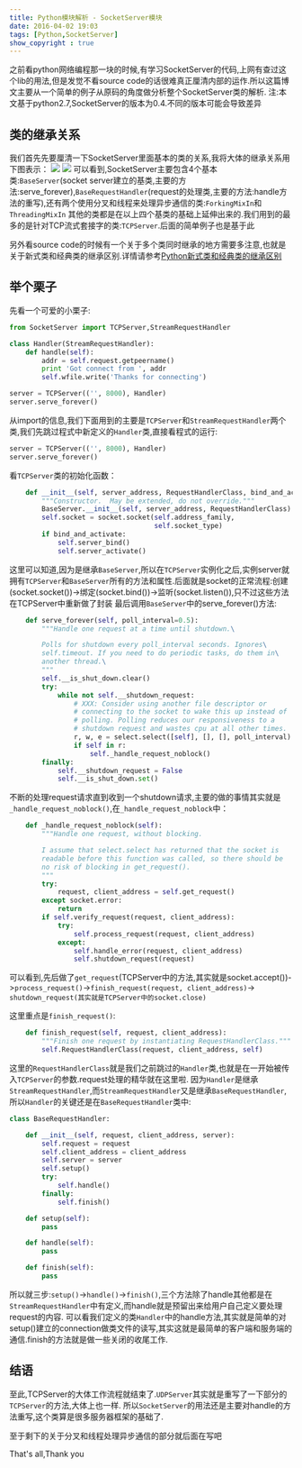 ```yaml
---
title: Python模块解析 - SocketServer模块
date: 2016-04-02 19:03
tags: [Python,SocketServer]
show_copyright : true
---
```

之前看python网络编程那一块的时候,有学习SocketServer的代码,上网有查过这个lib的用法,但是发觉不看source code的话很难真正厘清内部的运作.所以这篇博文主要从一个简单的例子从原码的角度做分析整个SocketServer类的解析.
注:本文基于python2.7,SocketServer的版本为0.4.不同的版本可能会导致差异


## 类的继承关系
我们首先先要厘清一下SocketServer里面基本的类的关系,我将大体的继承关系用下图表示：
![](/images/socketserver_1.png) ![](/images/socketserver_2.png)
可以看到,SocketServer主要包含4个基本类:`BaseServer`(socket server建立的基类,主要的方法:serve_forever),`BaseRequestHandler`(request的处理类,主要的方法:handle方法的重写),还有两个使用分叉和线程来处理异步通信的类:`ForkingMixIn`和`ThreadingMixIn`
其他的类都是在以上四个基类的基础上延伸出来的.我们用到的最多的是针对TCP流式套接字的类:`TCPServer`.后面的简单例子也是基于此

另外看source code的时候有一个关于多个类同时继承的地方需要多注意,也就是关于新式类和经典类的继承区别.详情请参考[Python新式类和经典类的继承区别](/2015/12/12/python_new_and_old_class/)

<!--more-->
## 举个栗子
先看一个可爱的小栗子:
``` python
from SocketServer import TCPServer,StreamRequestHandler

class Handler(StreamRequestHandler):
	def handle(self):
		addr = self.request.getpeername()
		print 'Got connect from ', addr
		self.wfile.write('Thanks for connecting')

server = TCPServer(('', 8000), Handler)
server.serve_forever()
```
从import的信息,我们下面用到的主要是`TCPServer`和`StreamRequestHandler`两个类,我们先跳过程式中新定义的`Handler`类,直接看程式的运行:

``` python
server = TCPServer(('', 8000), Handler)
server.serve_forever()
```
看`TCPServer`类的初始化函数：
``` python
    def __init__(self, server_address, RequestHandlerClass, bind_and_activate=True):
        """Constructor.  May be extended, do not override."""
        BaseServer.__init__(self, server_address, RequestHandlerClass)
        self.socket = socket.socket(self.address_family,
                                    self.socket_type)
        if bind_and_activate:
            self.server_bind()
            self.server_activate()
```
这里可以知道,因为是继承`BaseServer`,所以在`TCPServer`实例化之后,实例server就拥有`TCPServer`和`BaseServer`所有的方法和属性.后面就是socket的正常流程:创建(socket.socket())->绑定(socket.bind())->监听(socket.listen()),只不过这些方法在TCPServer中重新做了封装
最后调用`BaseServer`中的serve_forever()方法:
``` python
    def serve_forever(self, poll_interval=0.5):
        """Handle one request at a time until shutdown.\

        Polls for shutdown every poll_interval seconds. Ignores\
        self.timeout. If you need to do periodic tasks, do them in\
        another thread.\
        """
        self.__is_shut_down.clear()
        try:
            while not self.__shutdown_request:
                # XXX: Consider using another file descriptor or
                # connecting to the socket to wake this up instead of
                # polling. Polling reduces our responsiveness to a
                # shutdown request and wastes cpu at all other times.
                r, w, e = select.select([self], [], [], poll_interval)
                if self in r:
                    self._handle_request_noblock()
        finally:
            self.__shutdown_request = False
            self.__is_shut_down.set()
```
不断的处理request请求直到收到一个shutdown请求,主要的做的事情其实就是`_handle_request_noblock()`,在`_handle_request_noblock`中：
``` python
    def _handle_request_noblock(self):
        """Handle one request, without blocking.

        I assume that select.select has returned that the socket is
        readable before this function was called, so there should be
        no risk of blocking in get_request().
        """
        try:
            request, client_address = self.get_request()
        except socket.error:
            return
        if self.verify_request(request, client_address):
            try:
                self.process_request(request, client_address)
            except:
                self.handle_error(request, client_address)
                self.shutdown_request(request)
```
可以看到,先后做了`get_request`(TCPServer中的方法,其实就是socket.accept())->`process_request()`->`finish_request(request, client_address)`->
`shutdown_request(其实就是TCPServer中的socket.close)`

这里重点是`finish_request()`:
``` python
    def finish_request(self, request, client_address):
        """Finish one request by instantiating RequestHandlerClass."""
        self.RequestHandlerClass(request, client_address, self)
```
这里的`RequestHandlerClass`就是我们之前跳过的`Handler`类,也就是在一开始被传入`TCPServer`的参数.request处理的精华就在这里啦.
因为`Handler`是继承`StreamRequestHandler`,而`StreamRequestHandler`又是继承`BaseRequestHandler`,所以`Handler`的关键还是在`BaseRequestHandler`类中:
``` python
class BaseRequestHandler:

    def __init__(self, request, client_address, server):
        self.request = request
        self.client_address = client_address
        self.server = server
        self.setup()
        try:
            self.handle()
        finally:
            self.finish()

    def setup(self):
        pass

    def handle(self):
        pass

    def finish(self):
        pass
```
所以就三步:`setup()`->`handle()`->`finish()`,三个方法除了handle其他都是在`StreamRequestHandler`中有定义,而handle就是预留出来给用户自己定义要处理request的内容.
可以看我们定义的类`Handler`中的handle方法,其实就是简单的对setup()建立的connection做类文件的读写,其实这就是最简单的客户端和服务端的通信.finish的方法就是做一些关闭的收尾工作.


## 结语
至此,TCPServer的大体工作流程就结束了.`UDPServer`其实就是重写了一下部分的`TCPServer`的方法,大体上也一样.
所以`SocketServer`的用法还是主要对handle的方法重写,这个类算是很多服务器框架的基础了.

至于剩下的关于分叉和线程处理异步通信的部分就后面在写吧


That's all,Thank you
